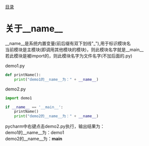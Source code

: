 [目录](../目录.md)

# 关于__name__ #
\_\_name__是系统内置变量(前后缀有双下划线"_"),用于标识模块名\
当前模块是主模块(即调用其他模块的模块)，则此模块名字就是__main__\
若此模块是被import的，则此模块名字为文件名字(不加后面的.py)

demo1.py
```python
def printName():
	print("demo1的__name__为：" + __name__)
```

demo2.py
```python
import demo1

if __name__ == '__main__':
	printName()
	print("demo2的__name__为：" + __name__)
```

pycharm中右键点击demo2.py执行，输出结果为：\
demo1的__name__为：demo1\
demo2的__name__为：__main__
